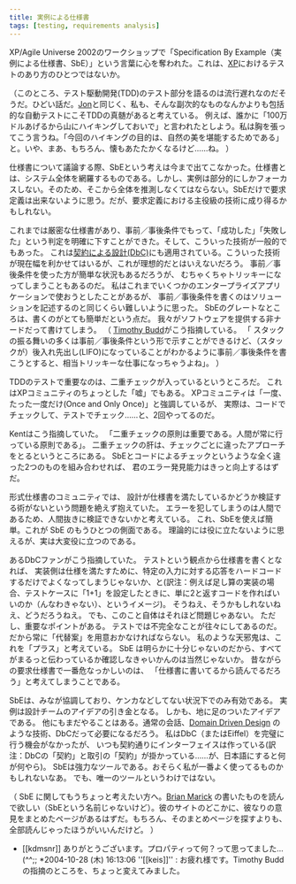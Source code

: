 ```yaml
---
title: 実例による仕様書
tags: [testing, requirements analysis]
---
```


XP/Agile Universe 2002のワークショップで「Specification By Example（実例による仕様書、SbE）」という言葉に心を奪われた。これは、[XP](https://martinfowler.com/articles/newMethodology.html#xp)におけるテストのあり方のひとつではないか。

（このところ、テスト駆動開発(TDD)のテスト部分を語るのは流行遅れなのだそうだ。ひどい話だ。[Jon](http://blogs.codehaus.org/people/tirsen/archives/000582_tdd_is_about_testing.html)と同じく、私も、そんな副次的なものなんかよりも包括的な自動テストにこそTDDの真髄があると考えている。
例えば、誰かに「100万ドルあげるから山にハイキングしておいで」と言われたとしよう。私は胸を張ってこう言うね。「今回のハイキングの目的は、自然の美を堪能するためである」と。いや、まあ、もちろん、懐もあたたかくなるけど……ね。
）

仕様書について議論する際、SbEという考えは今まで出てこなかった。仕様書とは、システム全体を網羅するものである。しかし、実例は部分的にしかフォーカスしない。そのため、そこから全体を推測しなくてはならない。SbEだけで要求定義は出来ないように思う。だが、要求定義における主役級の技術に成り得るかもしれない。

これまでは厳密な仕様書があり、事前／事後条件でもって、「成功した」「失敗した」という判定を明確に下すことができた。そして、こういった技術が一般的でもあった。
これは[契約による設計(DbC)](http://archive.eiffel.com/doc/manuals/technology/contract/)にも適用されている。こういった技術が現在幅を利かせてはいるが、これが理想的だとはいえないだろう。
事前／事後条件を使った方が簡単な状況もあるだろうが、
むちゃくちゃトリッキーになってしまうこともあるのだ。
私はこれまでいくつかのエンタープライズアプリケーションで使おうとしたことがあるが、
事前／事後条件を書くのはソリューションを記述するのと同じくらい難しいように思った。
SbEのグレートなところは、書くのがとても簡単だという点だ。
我々がソフトウェアを提供する非ナードだって書けてしまう。
（
[Timothy Budd](http://www.amazon.com/exec/obidos/tg/detail/-/0201824191)がこう指摘している。
「
スタックの振る舞いの多くは事前／事後条件という形で示すことができるけど、（スタックが）後入れ先出し(LIFO)になっていることがわかるように事前／事後条件を書こうとすると、相当トリッキーな仕事になっちゃうよね」。
）

TDDのテストで重要なのは、二重チェックが入っているというところだ。
これはXPコミュニティのちょっとした「嘘」でもある。
XPコミュニティは「一度、たった一度だけ(Once and Only Once)」と強調しているが、
実際は、コードでチェックして、テストでチェック……と、2回やってるのだ。

Kentはこう指摘していた。
「二重チェックの原則は重要である。人間が常に行っている原則である」。
二重チェックの肝は、チェックごとに違ったアプローチをとるというところにある。
SbEとコードによるチェックというような全く違った2つのものを組み合わせれば、
君のエラー発見能力はきっと向上するはずだ。

形式仕様書のコミュニティでは、
設計が仕様書を満たしているかどうか検証する術がないという問題を絶えず抱えていた。
エラーを犯してしまうのは人間であるため、人間抜きに検証できないかと考えている。
これ、SbEを使えば簡単。これが SbE のもうひとつの側面である。
理論的には役に立たないように思えるが、実は大変役に立つのである。

あるDbCファンがこう指摘していた。
テストという観点から仕様書を書くとなれば、
実装側は仕様を満たすために、特定の入力に対する応答をハードコードするだけでよくなってしまうじゃないか、と(訳注：例えば足し算の実装の場合、テストケースに「1+1」を設定したときに、単に2と返すコードを作ればいいのか（んなわきゃない）、というイメージ)。
そうねえ、そうかもしれないねえ、どうだろうねえ。
でも、このこと自体はそれほど問題じゃあない。
ただし、重要なポイントがある。
テストでは不完全なことが往々にしてあるのだ。
だから常に「代替案」を用意おかなければならない。
私のような天邪鬼は、これを「プラス」と考えている。
SbE は明らかに十分じゃないのだから、すべてがまるっと伝わっているか確認しなきゃいかんのは当然じゃないか。
昔ながらの要求仕様書で一番危なっかしいのは、
「仕様書に書いてるから読んでるだろう」と考えてしまうことである。

SbEは、みなが協調しており、ケンカなどしてない状況下でのみ有効である。
実例は設計チームのアイデアの引き金となる。
しかも、地に足のついたアイデアである。
他にもまだやることはある。通常の会話、[Domain Driven Design](http://www.amazon.com/exec/obidos/tg/detail/-/0321125215) のような技術、DbCだって必要になるだろう。
私はDbC（またはEiffel）を完璧に行う機会がなかったが、
いつも契約通りにインターフェイスは作っている(訳注：DbCの「契約」と取引の「契約」が掛かっている……が、日本語にすると何が何やら)。
SbEは強力なツールである。おそらく私が一番よく使ってるものかもしれないなあ。
でも、唯一のツールというわけではない。

（
SbE に関してもうちょっと考えたい方へ。[Brian Marick](http://testing.com/) の書いたものを読んで欲しい（SbEという名前じゃないけど）。彼のサイトのどこかに、彼なりの意見をまとめたページがあるはずだ。もちろん、そのまとめページを探すよりも、全部読んじゃったほうがいいんだけど。
）



* [[kdmsnr]] ありがとうございます。プロパティって何？って思ってました...(^^;;
*2004-10-28 (木) 16:13:06 ''[[keis]]'' : お疲れ様です。Timothy Budd の指摘のところを、ちょっと変えてみました。
